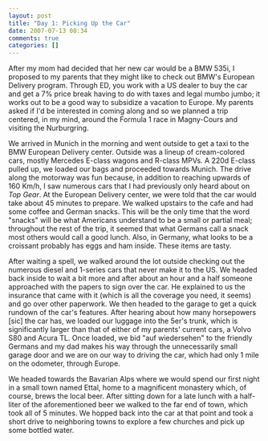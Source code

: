 ```yaml
---
layout: post
title: "Day 1: Picking Up the Car"
date: 2007-07-13 08:34
comments: true
categories: []
---
```

After my mom had decided that her new car would be a BMW 535i, I proposed to my parents that they might like to check out BMW's European Delivery program.  Through ED, you work with a US dealer to buy the car and get a 7% price break having to do with taxes and legal mumbo jumbo; it works out to be a good way to subsidize a vacation to Europe.  My parents asked if I'd be interested in coming along and so we planned a trip centered, in my mind, around the Formula 1 race in Magny-Cours and visiting the Nurburgring.

We arrived in Munich in the morning and went outside to get a taxi to the BMW European Delivery center.  Outside was a lineup of cream-colored cars, mostly Mercedes E-class wagons and R-class MPVs.  A 220d E-class pulled up, we loaded our bags and proceeded towards Munich.  The drive along the motorway was fun because, in addition to reaching upwards of 160 Km/h, I saw numerous cars that I had previously only heard about on *Top Gear*.  At the European Delivery center, we were told that the car would take about 45 minutes to prepare.  We walked upstairs to the cafe and had some coffee and German snacks.  This will be the only time that the word "snacks" will be what Americans understand to be a small or partial meal; throughout the rest of the trip, it seemed that what Germans call a snack most others would call a good lunch.  Also, in Germany, what looks to be a croissant probably has eggs and ham inside.  These items are tasty.

After waiting a spell, we walked around the lot outside checking out the numerous diesel and 1-series cars that never make it to the US.  We headed back inside to wait a bit more and after about an hour and a half someone approached with the papers to sign over the car.  He explained to us the insurance that came with it (which is all the coverage you need, it seems) and go over other paperwork.  We then headed to the garage to get a quick rundown of the car's features.  After hearing about how many horsepowers [sic] the car has, we loaded our luggage into the 5er's trunk, which is significantly larger than that of either of my parents' current cars, a Volvo S80 and Acura TL.  Once loaded, we bid "auf wiedersehen" to the friendly Germans and my dad makes his way through the unnecessarily small garage door and we are on our way to driving the car, which had only 1 mile on the odometer, through Europe.

We headed towards the Bavarian Alps where we would spend our first night in a small town named Ettal, home to a magnificent monastery which, of course, brews the local beer.  After sitting down for a late lunch with a half-liter of the aforementioned beer we walked to the far end of town, which took all of 5 minutes.  We hopped back into the car at that point and took a short drive to neighboring towns to explore a few churches and pick up some bottled water.
